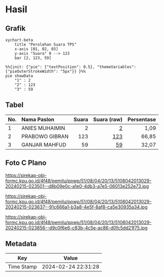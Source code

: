 # Hasil

## Grafik

```mermaid
xychart-beta
    title "Perolehan Suara TPS"
    x-axis [01, 02, 03]
    y-axis "Suara" 0 --> 123
    bar [2, 123, 59]
```

```mermaid
%%{init: {"pie": {"textPosition": 0.5}, "themeVariables": {"pieOuterStrokeWidth": "5px"}} }%%
pie showData
    "1" : 2
    "2" : 123
    "3" : 59
```

## Tabel

| No. | Nama Paslon    | Suara | Suara (raw) | Persentase |
|:--- |:-------------- | -----:| -----------:| ----------:|
| 1   | ANIES MUHAIMIN | 2     | [2][p-1]    | 1,09       |
| 2   | PRABOWO GIBRAN | 123   | [123][p-2]  | 66,85      |
| 3   | GANJAR MAHFUD  | 59    | [59][p-3]   | 32,07      |


[p-1]: https://github.com/gigit-pemilu/pemilu-2024-51-bali/blob/main/pilpres/hitung-suara/sub/51-bali/sub/08-buleleng/sub/04-banjar/sub/2013-banjar/sub/029-tps/sub/paslon-1.txt
[p-2]: https://github.com/gigit-pemilu/pemilu-2024-51-bali/blob/main/pilpres/hitung-suara/sub/51-bali/sub/08-buleleng/sub/04-banjar/sub/2013-banjar/sub/029-tps/sub/paslon-2.txt
[p-3]: https://github.com/gigit-pemilu/pemilu-2024-51-bali/blob/main/pilpres/hitung-suara/sub/51-bali/sub/08-buleleng/sub/04-banjar/sub/2013-banjar/sub/029-tps/sub/paslon-3.txt

## Foto C Plano

https://sirekap-obj-formc.kpu.go.id/4f48/pemilu/ppwp/51/08/04/20/13/5108042013029-20240215-023501--d8b09e0c-a1e0-4db3-a7e5-06013e252e73.jpg

https://sirekap-obj-formc.kpu.go.id/4f48/pemilu/ppwp/51/08/04/20/13/5108042013029-20240215-023637--91c666a1-b3a8-4e5f-8af8-ca5e30935a34.jpg

https://sirekap-obj-formc.kpu.go.id/4f48/pemilu/ppwp/51/08/04/20/13/5108042013029-20240215-023856--d9c0f6e6-c83b-4c5e-ac86-d0fc5dd21f75.jpg


## Metadata

| Key        | Value               |
| ---------- | ------------------- |
| Time Stamp | 2024-02-24 22:31:28 |



